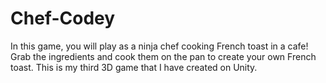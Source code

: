 # Chef-Codey
In this game, you will play as a ninja chef cooking French toast in a cafe! Grab the ingredients and cook them on the pan to create your own French toast. This is my third 3D game that I have created on Unity.
